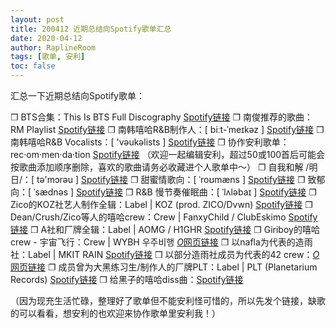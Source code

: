 ```yaml
---
layout: post
title: 200412 近期总结向Spotify歌单汇总
date: 2020-04-12
author: RaplineRoom
tags: [歌单, 安利]
toc: false
---
```


汇总一下近期总结向Spotify歌单：

❐ BTS合集：This Is BTS Full Discography [Spotify链接](http://t.cn/A6wqD8Ii)
❐ 南俊推荐的歌曲：RM Playlist [Spotify链接](http://t.cn/A6wqD8IW)
❐ 南韩嘻哈R&B制作人：[ biːt-ˈmeɪkəz ] [Spotify链接](http://t.cn/A6wqD8IO)
❐ 南韩嘻哈R&B Vocalists：[ 'vəukəlists ] [Spotify链接](http://t.cn/A6wqD8I6)
❐ 协作安利歌单：rec·om·men·da·tion [Spotify链接](http://t.cn/A6wqD8Io)
（欢迎一起编辑安利，超过50或100首后可能会按歌曲添加顺序删除，喜欢的歌曲请务必收藏进个人歌单中～）
❐ 自我和解 /明日/：[ tə'mɔrəu ] [Spotify链接](http://t.cn/A6wqD8Ia)
❐ 甜蜜情歌向：[ ˈroʊmæns ] [Spotify链接](http://t.cn/A6wqD8IX)
❐ 致郁向：[ ˈsædnəs ] [Spotify链接](http://t.cn/A6wqD8IY)
❐ R&B 慢节奏催眠曲：[ ˈlʌləbaɪ ] [Spotify链接](http://t.cn/A6wqD8Ij)
❐ Zico的KOZ社艺人制作全辑：Label | KOZ (prod. ZICO/Dvwn) [Spotify链接](http://t.cn/A6wqD8IK)
❐ Dean/Crush/Zico等人的嘻哈crew：Crew | FanxyChild / ClubEskimo [Spotify链接](http://t.cn/A6wqD8Ip)
❐ A社和厂牌全辑：Label | AOMG / H1GHR [Spotify链接](http://t.cn/A6wqD8Il)
❐ Giriboy的嘻哈crew - 宇宙飞行：Crew | WYBH 우주비행 [*O*网页链接](http://t.cn/A6wqD8I9)
❐ 以nafla为代表的造雨社：Label | MKIT RAIN [Spotify链接](http://t.cn/A6wqD8I0)
❐ 以部分造雨社成员为代表的42 crew：[*O*网页链接](http://t.cn/A6wqD8IN)
❐ 成员曾为大黑练习生/制作人的厂牌PLT：Label | PLT (Planetarium Records) [Spotify链接](http://t.cn/A6wqD8IS)
❐ 给黑子的嘻哈diss曲：[Spotify链接](http://t.cn/A6wqD8IC)

（因为现充生活忙碌，整理好了歌单但不能安利怪可惜的，所以先发个链接，缺歌的可以看看，想安利的也欢迎来协作歌单里安利我！）